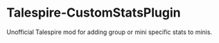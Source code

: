 # Talespire-CustomStatsPlugin
Unofficial Talespire mod for adding group or mini specific stats to minis.
